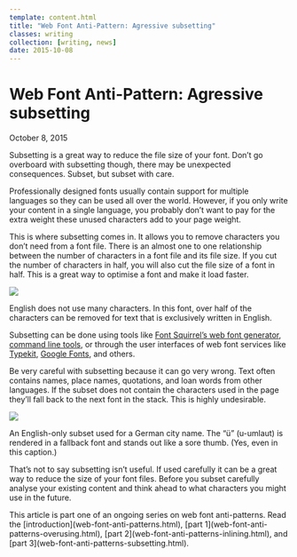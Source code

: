 ```yaml
---
template: content.html
title: "Web Font Anti-Pattern: Agressive subsetting"
classes: writing
collection: [writing, news]
date: 2015-10-08
---
```


# Web Font Anti-Pattern: Agressive subsetting
<p class="subtitle">October 8, 2015</p>

<p class=intro>Subsetting is a great way to reduce the file size of your font. Don’t go overboard with subsetting though, there may be unexpected consequences. Subset, but subset with care.</p>

Professionally designed fonts usually contain support for multiple languages so they can be used all over the world. However, if you only write your content in a single language, you probably don’t want to pay for the extra weight these unused characters add to your page weight.

This is where subsetting comes in. It allows you to remove characters you don’t need from a font file. There is an almost one to one relationship between the number of characters in a font file and its file size. If you cut the number of characters in half, you will also cut the file size of a font in half. This is a great way to optimise a font and make it load faster.

![](/assets/images/web-font-subsetting.png)
<p class=caption>English does not use many characters. In this font, over half of the characters can be removed for text that is exclusively written in English.</p>

Subsetting can be done using tools like [Font Squirrel’s web font generator](http://www.fontsquirrel.com/tools/webfont-generator), [command line tools](https://github.com/bramstein/homebrew-webfonttools), or through the user interfaces of web font services like [Typekit](https://typekit.com/), [Google Fonts](http://google.com/fonts/), and others. 

Be very careful with subsetting because it can go very wrong. Text often contains names, place names, quotations, and loan words from other languages. If the subset does not contain the characters used in the page they’ll fall back to the next font in the stack. This is highly undesirable.

![](/assets/images/subsetting-gone-wrong.png)
<p class=caption>An English-only subset used for a German city name. The “ü” (u-umlaut) is rendered in a fallback font and stands out like a sore thumb. (Yes, even in this caption.)</p>

That’s not to say subsetting isn’t useful. If used carefully it can be a great way to reduce the size of your font files. Before you subset carefully analyse your existing content and think ahead to what characters you might use in the future.

<p class=info>This article is part one of an ongoing series on web font anti-patterns. Read the [introduction](web-font-anti-patterns.html),  [part 1](web-font-anti-patterns-overusing.html), [part 2](web-font-anti-patterns-inlining.html), and [part 3](web-font-anti-patterns-subsetting.html).</p>